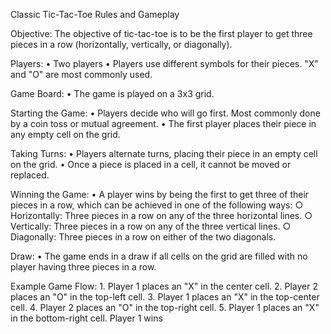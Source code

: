 Classic Tic-Tac-Toe Rules and Gameplay

Objective:
The objective of tic-tac-toe is to be the first player to get three pieces in a row (horizontally, vertically, or diagonally).

Players:
	• Two players
	• Players use different symbols for their pieces. "X" and "O" are most commonly used.

Game Board:
	• The game is played on a 3x3 grid.

Starting the Game:
	• Players decide who will go first. Most commonly done by a coin toss or mutual agreement.
	• The first player places their piece in any empty cell on the grid.

Taking Turns:
	• Players alternate turns, placing their piece in an empty cell on the grid.
	• Once a piece is placed in a cell, it cannot be moved or replaced.

Winning the Game:
	• A player wins by being the first to get three of their pieces in a row, which can be achieved in one of the following ways:
		○ Horizontally: Three pieces in a row on any of the three horizontal lines.
		○ Vertically: Three pieces in a row on any of the three vertical lines.
		○ Diagonally: Three pieces in a row on either of the two diagonals.

Draw:
	• The game ends in a draw if all cells on the grid are filled with no player having three pieces in a row.

Example Game Flow:
	1. Player 1 places an "X" in the center cell.
	2. Player 2 places an "O" in the top-left cell.
	3. Player 1 places an "X" in the top-center cell.
	4. Player 2 places an "O" in the top-right cell.
	5. Player 1 places an "X" in the bottom-right cell.
	Player 1 wins

